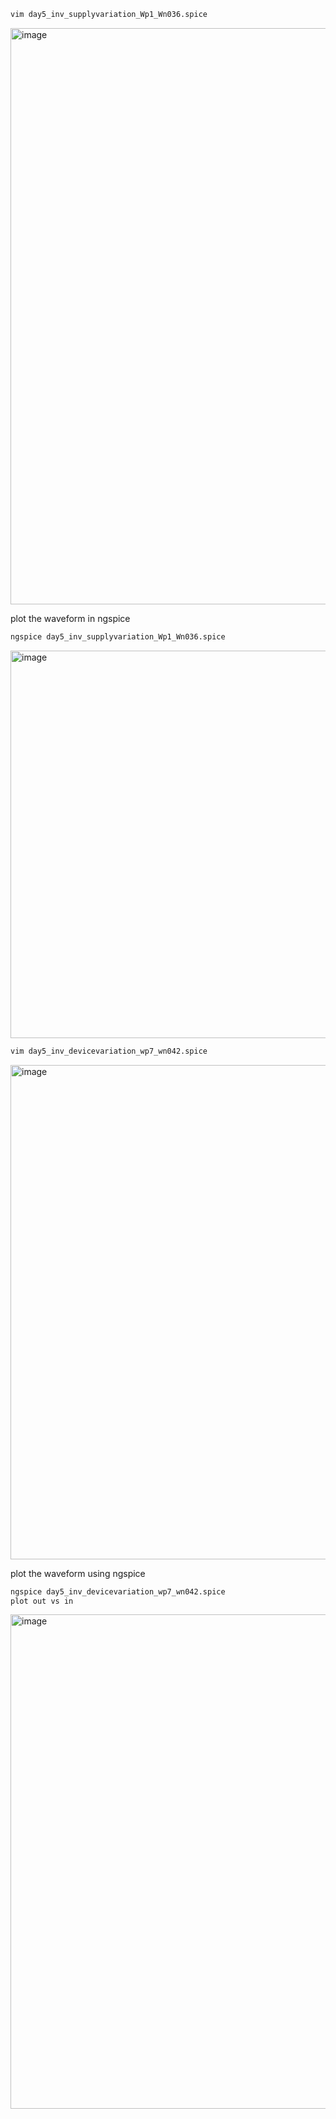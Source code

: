 ```bash
vim day5_inv_supplyvariation_Wp1_Wn036.spice
```
<img width="1920" height="922" alt="image" src="https://github.com/user-attachments/assets/fe86def6-a6cc-4e33-b028-77e8b05ca98b" />

plot the waveform in ngspice
```bash
ngspice day5_inv_supplyvariation_Wp1_Wn036.spice
```
<img width="700" height="620" alt="image" src="https://github.com/user-attachments/assets/9675dc94-214d-4650-8657-f50f3822371d" />




```bash
vim day5_inv_devicevariation_wp7_wn042.spice
```
<img width="926" height="791" alt="image" src="https://github.com/user-attachments/assets/2ecc166f-5572-46dd-8238-ca2145bd2777" />

plot the waveform using ngspice
```bash
ngspice day5_inv_devicevariation_wp7_wn042.spice
plot out vs in
```
<img width="926" height="791" alt="image" src="https://github.com/user-attachments/assets/24d9fa32-814f-4c48-89d1-a530a64e5600" />
